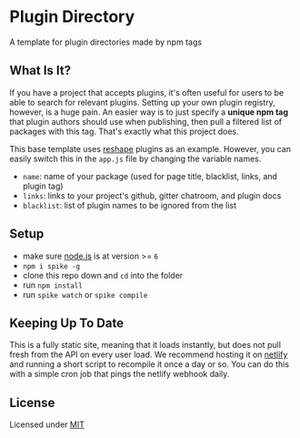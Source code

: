 # Plugin Directory

A template for plugin directories made by npm tags

## What Is It?

If you have a project that accepts plugins, it's often useful for users to be able to search for relevant plugins. Setting up your own plugin registry, however, is a huge pain. An easier way is to just specify a **unique npm tag** that plugin authors should use when publishing, then pull a filtered list of packages with this tag. That's exactly what this project does.

This base template uses [reshape](https://github.com/reshape) plugins as an example. However, you can easily switch this in the `app.js` file by changing the variable names.

- `name`: name of your package (used for page title, blacklist, links, and plugin tag)
- `links`: links to your project's github, gitter chatroom, and plugin docs
- `blacklist`: list of plugin names to be ignored from the list

## Setup

- make sure [node.js](http://nodejs.org) is at version >= `6`
- `npm i spike -g`
- clone this repo down and `cd` into the folder
- run `npm install`
- run `spike watch` or `spike compile`

## Keeping Up To Date

This is a fully static site, meaning that it loads instantly, but does not pull fresh from the API on every user load. We recommend hosting it on [netlify](https://netlify.com) and running a short script to recompile it once a day or so. You can do this with a simple cron job that pings the netlify webhook daily.

## License

Licensed under [MIT](license.md)
